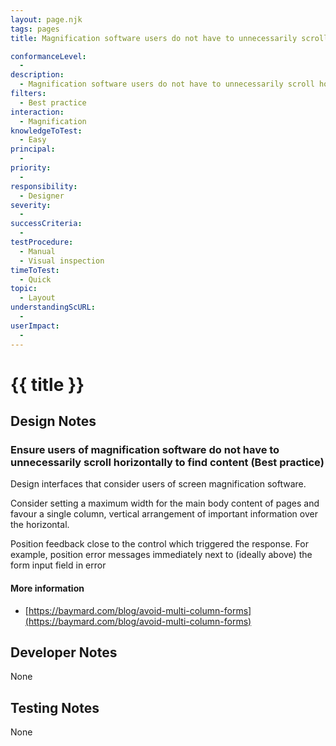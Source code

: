 ```yaml
---
layout: page.njk
tags: pages
title: Magnification software users do not have to unnecessarily scroll horizontal to find content

conformanceLevel:
  -
description:
  - Magnification software users do not have to unnecessarily scroll horizontal to find content
filters:
  - Best practice
interaction:
  - Magnification
knowledgeToTest:
  - Easy
principal:
  -
priority:
  -
responsibility:
  - Designer
severity:
  -
successCriteria:
  -
testProcedure:
  - Manual
  - Visual inspection
timeToTest:
  - Quick
topic:
  - Layout
understandingScURL:
  -
userImpact:
  -
---
```


# {{ title }}

## Design Notes

### Ensure users of magnification software do not have to unnecessarily scroll horizontally to find content (Best practice)

Design interfaces that consider users of screen magnification software.

Consider setting a maximum width for the main body content of pages and favour a single column, vertical arrangement of important information over the horizontal.

Position feedback close to the control which triggered the response. For example, position error messages immediately next to (ideally above) the form input field in error

#### More information

- [https://baymard.com/blog/avoid-multi-column-forms](https://baymard.com/blog/avoid-multi-column-forms)

## Developer Notes

None

## Testing Notes

None
